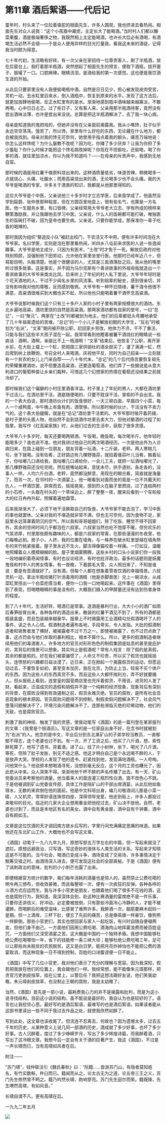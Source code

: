   

# 第11章 酒后絮语——代后记

童年时，村头来了一位拉着骆驼的相面先生，许多人围观，我也挤进去看热闹。相面先生对众人说我：“这个小孩眉中藏痣，主定长大了能喝酒。”当时村人们都以糠菜果腹，酒是极端奢侈之物，我既然相上主定能喝酒，也许长大后必有酒喝，有酒喝生活必然不会错——于是众人便用异样的目光打量我，看我这未来的酒徒，记得我当时颇为得意。

七十年代初，生活略有好转，有一次父亲在家招待一位尊贵客人，剩了半瓶酒，放在后窗台上。我盯着那半瓶酒，突然想起了相面先生的预言，便取下酒瓶，拔开塞子，狠嘬了一口。口腔麻辣，眼睛流泪，是酒给我的第一次感觉。这也便是我饮酒生涯的开始。

从此后只要家里没有人我便偷喝瓶中酒，自然是日日见少，担心被发现皮肉受苦，灵机一动，去水缸里舀来水，倒入酒瓶中，恢复到原来的水平。发现了这方法后，就更加放肆地偷喝，反正水缸里有的是水。渐渐地感到瓶中酒味越来越寡淡，不敢再喝，心中日日忐忑。过了些日子，又有客人来，父亲用那半瓶酒待客，竟然没有尝出酒味淡薄，也许是尝出来没说。总算是把这半瓶酒解决了，去了我一块心病。

母亲是知道我的鬼把戏的，但她并没有在父亲面前揭露我。我从小嘴馋，肚子似乎永远空空荡荡。饿苦了，所以馋。家里有什么好吃的东西，无论藏在什么地方，都会被我找到。母亲对我的馋无可奈何，她曾用手指点着我的额头，痛苦万端地说：你怎么这样馋呢？为什么屡教不改呢？因为吃，你赚了多少厌弃？让我为你担了多少羞耻？你什么时候才能把这个馋毛病改掉呢？你现在不但偷吃，还偷喝，喝了你爹的酒，就往里加凉水，你以为我不知道吗？——在母亲的斥责声中，我感到无地自容。

那时候的酒是用红薯干做原料烧出来的。这种酒质量低劣，味道苦辣，稍微喝多一点就烧心、头痛、吐酸水；而用高粱烧出来的酒，无论喝多少也不会头痛。我的大爷爷是喝酒的专家，许多关于酒类的知识，我都是从他那里得知的。

这位大爷爷是个中医，父亲说他三十多岁时才立志学医，后来竟学成了。他虽然没学到扁鹊、张仲景那种程度，但在方圆百里地盘上，很有些名气，也算是一方名医。他一生服务乡里，有口皆碑。父亲经常用大爷爷老大立志、学有所成的榜样来鞭策激励我，并让我跟他去学习中医。父亲说，什么人的饭碗都可能打破，唯独医生的饭碗打不破，因为皇帝也要生病。父亲说，只要你能学成，那保准你一辈子吃香的喝辣的。

那时我因为组织“藜造反小队”被赶出校门，干农活又不中用，便有许多时间泡在大爷爷家。名曰学医，实则是泡在那里看热闹，听四乡八屯前来求医的人说一些逸闻趣事。大爷爷是地主成分，只因为有医术，“土改”时才免于一死。解放后政府对他特别照顾，没强制他下田劳动，允许他在家里坐堂行医。他那时已经年近八十，但耳聪目明，头脑清楚。他是个很健谈的人，尤其是三盅酒落肚之后。我从他的嘴里听过很多故事。这是事实，并不因为马尔克斯有个善讲故事的外祖母我就造出一个善讲故事的大爷爷来类龙比凤。后来听上了年纪的村人私下里说，大爷爷年轻时是个花天酒地的人，干过不少闻名乡里的风流事。听到祖辈的秘史，感到很亲切，并没有影响我对他的尊敬，反而感到敬佩。大爷爷有一种怀旧情绪，薯干酒令他很不满意，高粱酒很难买到大概也买不起，所以他也只能喝着薯干酒怀念高粱酒。

大爷爷说那时候我们这个只有三十多户人家的小村子里有两家规模很大的酒坊。东北乡遍地高粱，酒坊里烧的自然是高粱酒。那两家酒坊都有自家的堂号，一曰“总记”，一曰“聚元”。两家在“土改”时都被划为地主，他们的后辈都低头弯腰地承受了几十年祖辈遗给的苦难。“总记”的一个小儿子是解放初期的大学生，“反右”时被划为“右派”，“文革”期间被开除公职，赶回家乡劳改。他体力不济，干不了重活，只能与我们这些半大孩子混在一起。我常常看到他瞪着被薯干酒烧红的眼睛说一些疯话：酒啊，酒啊，亲娘比不上一瓶酒啊！“文革”结束后，他恢复了公职，离开家乡前，在大街上摆上一个缸，把周围三家供销社的酒全部买了，灌了满满一缸，然后爬到树上放鞭炮，号召全村人来喝酒，庆祝他平反，同时为自己招亲——立刻就有一个贫农的女儿上门来自荐——八十年代末，“总记”的几个后代扬言要恢复祖先的荣耀重建酒坊，说不但要造高粱酒，还要造葡萄酒。他们弄了一些据说是从意大利进口的葡萄种苗让乡亲们栽种，可惜这几个幻想家的热情在葡萄还没结果之前就冷却了。

那时候我们这个偏僻的小村庄里酒香洋溢，村子里上了年纪的男人，大都在酒坊里干过活儿。在酒坊里干活，酒是随便喝的，只要不耽误干活，掌柜的不会出言。我的一个表大伯说，那时酒坊伙计们的饭食很好，一天三顿白面，早晨四个小菜，每人一个咸鸭蛋，中午晚上有鱼有肉，酒管够。所以那时候的伙计，干活没有不卖力气的。这个表大伯腿瘸，就是在“总记”酒坊里干活累的。大爷爷那时候开着药铺，是村子里的头面人物，他自然不会到烧酒作坊里去卖大力，但他对酿酒的过程了如指掌。我写作《红高粱家族》时，从他们过去的生活中，获取了很多灵感。

大爷爷八十多岁时，每天还要喝两顿酒，午饭喝，晚饭喝，每次喝半斤。他年轻时能喝多少？谁也说不准。他对我讲过他自己的两次喝酒经历。一次是他出外为人诊病归来，在路上碰到一位朋友，朋友背着一坛酒，十二斤装，老秤。两人寒暄几句，坐下就喝。没有佐肴，正好路边有几棵野锥蒜，就掐着锥蒜叶儿当肴。搬着坛子，你咕嘟几口递给我，我咕嘟几口递给你，一会儿工夫，就把一坛酒咕嘟光了，那几棵野锥蒜还没吃完呢。然后抿嘴站起来，意犹未尽，拱手道别，各走各的，没事人一样。人均六斤白酒，老秤，竟然都没醉意，用现在的眼光看，简直就是海量了。而另一次，在邻村的一次酒宴上，他一眼看到对面而坐的竟是一位不共戴天的仇人，一杯酒饮罢，辞席而去，摇摇晃晃，感到烈火在脑子里燃烧，过了连结两村的小石桥，一头栽在村头的一个草垛边上，醉了整整一夜，醒来后看到一个车轮般大的红日冉冉升起，照耀着遍地霜雪。

后来我渐渐大了，必须下地干活换取自己的饭食，大爷爷家不能去泡了，学习中医的事也就罢休。父亲对我的不堪造就非常不满，但也无可奈何。因为食物不足，家庭里永远笼罩着阴沉的空气，所以我和哥哥姐姐们，除了吃饭、睡觉不得不回家外，其余的空闲时间几乎都泡在六叔家。六叔家当然也吃不饱穿不暖，但穷欢乐的气氛浓厚，村里那些颇有趣味的人，都是六叔家的常客，在那些漫漫的冬夜里，他们每晚必到。房子小，人挤，我的位置在墙角，与一株养在破水缸里瑟缩在墙角熬冬的夹竹桃紧挨着。屋子里永远不生火，脚冻得像猫咬着一样痛。一灯如豆，温暖地照耀着众人模模糊糊的脸。屋子里烟雾腾腾，这些乡村的口头小说家们你一段我一段地编织着奇闻怪事，有时也议论经济，有时也批评政治，最多的话题则是妖魔鬼怪和村中人的男女情事。有一夜晚，下着鹅毛大雪，众人照旧来了，不知是谁说：要是有壶酒就好了。没有酒，但每个人都在想象着雪夜饮酒的幸福情景。六叔灵机一动，拿出半瓶给猪打针消毒用的酒精（他是赤脚兽医）兑上一碗凉水，从咸菜缸里捞出一个白菜疙瘩当肴，便你一口我一口地喝起来。这件事在《酒国》里得到了表现，但喝瞎眼睛的事是没有的，大概我们摄入的甲醇量还没有达到伤害身体的程度。

到了八十年代，生活好转，喝酒已是常事。造酒是暴利行业，大大小小的酒厂如雨后春笋般冒出来，各种各样的酒造出来，散装的红薯干酒见不到了，所有的酒都是瓶装盒盛，而且包装越来越豪华。报章上不时揭露用工业酒精勾兑假酒喝坏了人的事件，读之令人心怵。假酒制造者遍布各地，手段卑劣，令人发指。大批的假酒制造者和销售者发了横财，被揭露者不过千万之一。即使被揭露了，也不过罚点款了事，这点罚金与他们牟取的暴利相比，根本不算什么。所以，更多的假酒制造者继续用他们的毒酒害人，许多地方的官员对形形色色的制假集团是姑息的甚至是庇护的，其背后的情景可以想象。其实何止是假酒呢？常有人戏言：除了假的是真假，其余的都是假的。好在我们被蒙骗惯了，人命又不珍贵，所以买了假货也就摇摇头，连愤怒的兴趣都日益淡漠了。近日来，正在掀起一个揭露假货的运动，但愿运动过去，不要恢复如初，甚至变本加厉。我在北京，为防止上当，轻易不买个体户的东西。因为这些人的东西真货不多。而且这些人大都怀揣利刃，弄不好就要捅人。但从报纸上看到，连堂皇的国营商店里也充斥着假货，不用说，进货的人发了财。看起来，泛滥成灾的造假和销假并不是一个纯粹的经济现象，现象背后有深刻的背景，在腐败没得到有效遏制之前，假货永难灭绝。官员的腐败，是所有社会丑恶现象的根本原因。官员腐败问题得不到控制，制假卖假问题解决不了，社会风气堕落问题解决不了，环境污染问题解决不了。连那些濒临灭绝的珍稀动物，他们的天敌，也是腐败官员。

刺激了我的神经、触发了我的灵感，使我动笔写《酒国》的是一篇刊登在某家报刊的文章：《我曾是个陪酒员》。写这文章的是一位家庭出身不好，在念书时就被划为“右派”的人。他念的是中文，毕业后分到东北某矿山的子弟学校当教员，一直郁郁不得志，连个老婆也讨不到。有一次，开了工资之后，他买了八斤酒，想，索性醉死算了。他写了遗书，背着酒，进了山，找了片小树林，坐下，喝光了八斤酒，等死，但除了肚子发胀，别无不适之感。他这才明白自己是个永远喝不醉的人，于是放声大哭。学校的人发现了他的遗书，赶紧找到他，发现满地酒瓶，一人号啕。问他哭什么？他说原本想喝酒寻死，没想到毫无反应，这个月的工资也糟光了，因此悲从中来。众人哭笑不得。渐渐地他千杯不醉的声名传播了出去。有一天，矿山党委派员来考察他的酒量，他当着来人的面连灌三瓶烈性白酒，面不改色心不跳。于是他被调到矿山党委宣传部，具体工作是陪矿山的干部出席酒宴。从此后他如鱼得水，无数的来宾倒在他的面前。他是中文科班出身，编几句敬酒词儿那是小菜一碟，人又机灵，常常妙语连珠惊四座，深得领导宠爱。他走到街上，许多人都投过来敬仰的目光。临近的几家大企业想用重金把他挖过去，矿山决不放他。自然，老婆也讨到了，而且是本地区有名的美女。酒中自有黄金屋，酒中自有千钟粟，酒中自有颜如玉。

文章是这位饮酒的天才调回南方故乡后写的，字里行间充满痛定思痛的味道。如果他还在东北矿山工作，大概他也不会写这文章。

《酒国》动笔于一九八九年九月，原想写部五万字左右的中篇，但一写起来就没了遮拦。原想远避政治，只写酒，写这奇妙的液体与人类生活的关系。写起来才知晓这是不可能的。当今社会，喝酒已变成斗争，酒场变成了交易场，许多事情决定于觥筹交错之时。由酒场深入进去，便可发现这社会的全部奥秘。于是《酒国》便有了讽刺政治的意味，批判的小小刺芒也露了出来。

即便根据官方统计的数字，我们每年消耗的酒量也是惊人的。虽然禁止公费吃喝的明令再三颁布，但收效甚微，而且每整顿一次，便有一次疯狂的反弹。各种各样的斗酒方式应运而生。我与许多小官吏是朋友，也跟着他们喝了很多不花钱的酒，这也是腐败行为，我知道。我深深体会到，赴这种比赛酒量的宴席绝不是一件乐事，只要你还讲信义、好冲动，必定要被放倒，只有那些冷面冷心冷静的人，才能不被灌醉。而喝醉后的难受滋味，比感冒了难熬许多。我醉酒一次，脑筋要麻木起码一星期。但一上酒席，三杯下肚，便忘了先前的痛苦，总是像英雄一样豪饮，像狗熊一样醉倒。那些小官吏们，其实也想回家与家人一起吃饭，有兴时自随自便啜两盅，但他们身不由己。一方面他们因用公费吃喝、酒海肉山地挥霍浪费而被百姓诅咒，一方面他们又深受酒宴之苦。这大概是中国的一个独特矛盾。我想中国能够杜绝公费吃喝哪怕一年，省下的钱能修一条三峡大坝；能够杜绝公费吃喝三年，足可以让那些尚未脱贫的农民脱贫。这又是白日梦。能把月亮炸掉怕也不能把公费的酒宴取消，而这种现象一日不得到控制，百姓的口诽腹谤便一日不能止。

《酒国》中写了几位小官吏，我对他们表示了充分的理解与宽容。因为我深知，假若把我放在他们的位置上，我会跟他们一样。我经常想，能不能像朱元璋那样，把贪官污吏剥皮揎草，挂在公堂上，以警后任？我把这想法跟好友说，他们笑我幼稚。朱元璋剥皮揎草，也没制止王朝的腐败，我是太幼稚了。

当然，《酒国》首先是一部小说，最耗费我心力的并不是揭露和批判，而是为这小说寻找结构。目前这小说的结构，虽不能说是最好的，我自认为也是较好的了。语言也让我挖空心思。最好写的是酒后絮语，最难写的也是酒后絮语。如果读者能从这部书里读出一些不同于我过去作品之处，就使我欣然如醉了。

写到此处，这文章也该收尾了。但流连不忍离去，何故也？因为遗憾太多，过去五千年的历史，从某种意义上说几同一部酒的历史，酒成就了多少好事，也坏了多少好事。古人沉醉着，度过了多少峥嵘岁月，写出了多少辉煌诗篇，而我醉着酒，只写出了这冷眼文章。我想今后一定会有关于酒的巨著产生，我这《酒国》，不过是一声长啸而已，当有高啸如风者在后。

附注——

“苏门啸”，钱仲联注引《魏氏春秋》曰：“阮籍……尝游苏门山，有隐者莫知姓名，有竹实数斛，杵臼而已。籍闻而从之，论太古无为之道，论五帝三王之义，苏门先生修然曾不眄之。籍乃吟然长啸，韵响寥亮。苏门先生迴尔而笑。籍既降，先生喟然高啸，有如风音。”

长啸自谓不凡，更有高啸在后。

一九九二年五月

  

![](epub_ebooks/莫言经典作品（套装7册）/images/Image00003.jpg)